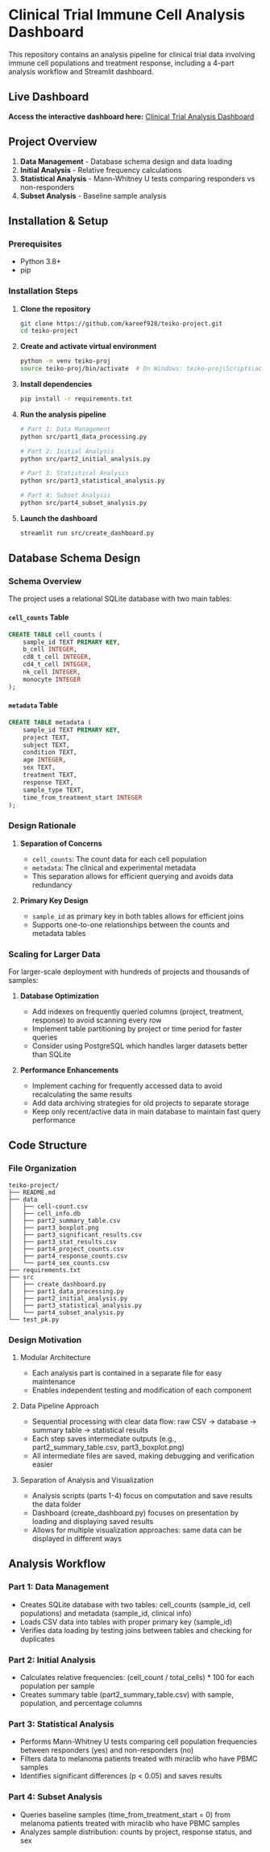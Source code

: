 # Clinical Trial Immune Cell Analysis Dashboard

This repository contains an analysis pipeline for clinical trial data involving immune cell populations and treatment response, including a 4-part analysis workflow and Streamlit dashboard.

## Live Dashboard

**Access the interactive dashboard here:** [Clinical Trial Analysis Dashboard](https://kareef928-teiko-project-srccreate-dashboard-kv7nw9.streamlit.app/)

## Project Overview

1. **Data Management** - Database schema design and data loading
2. **Initial Analysis** - Relative frequency calculations
3. **Statistical Analysis** - Mann-Whitney U tests comparing responders vs non-responders
4. **Subset Analysis** - Baseline sample analysis

## Installation & Setup

### Prerequisites
- Python 3.8+
- pip

### Installation Steps

1. **Clone the repository**
   ```bash
   git clone https://github.com/kareef928/teiko-project.git
   cd teiko-project
   ```

2. **Create and activate virtual environment**
   ```bash
   python -m venv teiko-proj
   source teiko-proj/bin/activate  # On Windows: teiko-proj\Scripts\activate
   ```

3. **Install dependencies**
   ```bash
   pip install -r requirements.txt
   ```

4. **Run the analysis pipeline**
   ```bash
   # Part 1: Data Management
   python src/part1_data_processing.py
   
   # Part 2: Initial Analysis
   python src/part2_initial_analysis.py
   
   # Part 3: Statistical Analysis
   python src/part3_statistical_analysis.py
   
   # Part 4: Subset Analysis
   python src/part4_subset_analysis.py
   ```

5. **Launch the dashboard**
   ```bash
   streamlit run src/create_dashboard.py
   ```

## Database Schema Design

### Schema Overview

The project uses a relational SQLite database with two main tables:

#### `cell_counts` Table
```sql
CREATE TABLE cell_counts (
    sample_id TEXT PRIMARY KEY,
    b_cell INTEGER,
    cd8_t_cell INTEGER,
    cd4_t_cell INTEGER,
    nk_cell INTEGER,
    monocyte INTEGER
);
```

#### `metadata` Table
```sql
CREATE TABLE metadata (
    sample_id TEXT PRIMARY KEY,
    project TEXT,
    subject TEXT,
    condition TEXT,
    age INTEGER,
    sex TEXT,
    treatment TEXT,
    response TEXT,
    sample_type TEXT,
    time_from_treatment_start INTEGER
);
```

### Design Rationale

1. **Separation of Concerns**
   - `cell_counts`: The count data for each cell population
   - `metadata`: The clinical and experimental metadata
   - This separation allows for efficient querying and avoids data redundancy

2. **Primary Key Design**
   - `sample_id` as primary key in both tables allows for efficient joins
   - Supports one-to-one relationships between the counts and metadata tables

### Scaling for Larger Data

For larger-scale deployment with hundreds of projects and thousands of samples:

1. **Database Optimization**
   - Add indexes on frequently queried columns (project, treatment, response) to avoid scanning every row
   - Implement table partitioning by project or time period for faster queries
   - Consider using PostgreSQL which handles larger datasets better than SQLite

2. **Performance Enhancements**
   - Implement caching for frequently accessed data to avoid recalculating the same results
   - Add data archiving strategies for old projects to separate storage
   - Keep only recent/active data in main database to maintain fast query performance

## Code Structure

### File Organization
```
teiko-project/                  
├── README.md
├── data
│   ├── cell-count.csv
│   ├── cell_info.db
│   ├── part2_summary_table.csv
│   ├── part3_boxplot.png
│   ├── part3_significant_results.csv
│   ├── part3_stat_results.csv
│   ├── part4_project_counts.csv
│   ├── part4_response_counts.csv
│   └── part4_sex_counts.csv
├── requirements.txt
├── src
│   ├── create_dashboard.py
│   ├── part1_data_processing.py
│   ├── part2_initial_analysis.py
│   ├── part3_statistical_analysis.py
│   └── part4_subset_analysis.py
└── test_pk.py
```

### Design Motivation

1. Modular Architecture
   - Each analysis part is contained in a separate file for easy maintenance
   - Enables independent testing and modification of each component

2. Data Pipeline Approach
   - Sequential processing with clear data flow: raw CSV → database → summary table → statistical results
   - Each step saves intermediate outputs (e.g., part2_summary_table.csv, part3_boxplot.png)
   - All intermediate files are saved, making debugging and verification easier

3. Separation of Analysis and Visualization
   - Analysis scripts (parts 1-4) focus on computation and save results the data folder
   - Dashboard (create_dashboard.py) focuses on presentation by loading and displaying saved results
   - Allows for multiple visualization approaches: same data can be displayed in different ways

## Analysis Workflow

### Part 1: Data Management
- Creates SQLite database with two tables: cell_counts (sample_id, cell populations) and metadata (sample_id, clinical info)
- Loads CSV data into tables with proper primary key (sample_id)
- Verifies data loading by testing joins between tables and checking for duplicates

### Part 2: Initial Analysis
- Calculates relative frequencies: (cell_count / total_cells) * 100 for each population per sample
- Creates summary table (part2_summary_table.csv) with sample, population, and percentage columns

### Part 3: Statistical Analysis
- Performs Mann-Whitney U tests comparing cell population frequencies between responders (yes) and non-responders (no)
- Filters data to melanoma patients treated with miraclib who have PBMC samples
- Identifies significant differences (p < 0.05) and saves results

### Part 4: Subset Analysis
- Queries baseline samples (time_from_treatment_start = 0) from melanoma patients treated with miraclib who have PBMC samples
- Analyzes sample distribution: counts by project, response status, and sex




